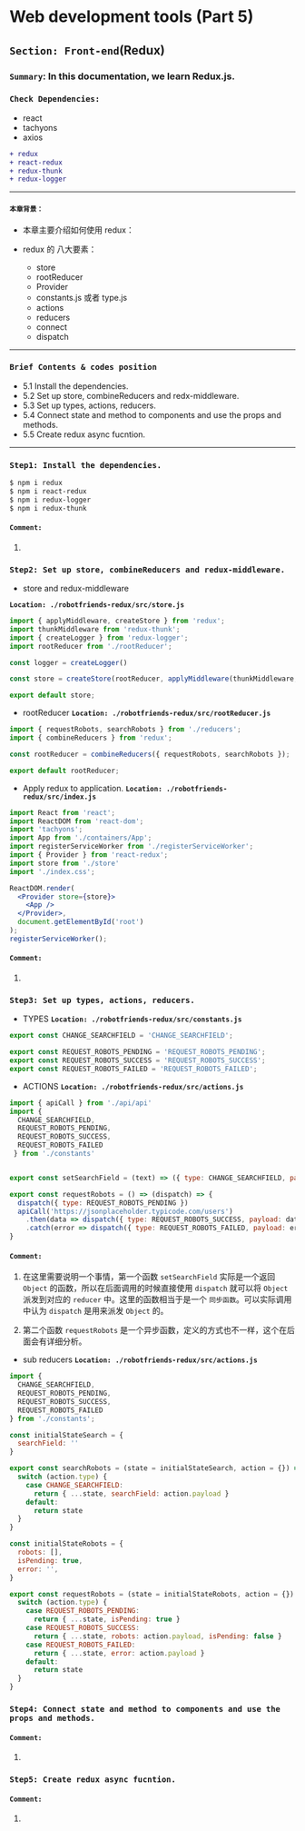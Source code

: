 # Web development tools (Part 5)

## `Section: Front-end`(Redux)

### `Summary`: In this documentation, we learn Redux.js.

### `Check Dependencies:`

- react
- tachyons
- axios

```diff
+ redux
+ react-redux
+ redux-thunk
+ redux-logger
```

------------------------------------------------------------

#### `本章背景：`
- 本章主要介绍如何使用 redux：

- redux 的 八大要素：
    - store
    - rootReducer
    - Provider
    - constants.js 或者 type.js
    - actions
    - reducers
    - connect
    - dispatch

------------------------------------------------------------

### `Brief Contents & codes position`
- 5.1 Install the dependencies.
- 5.2 Set up store, combineReducers and redx-middleware.
- 5.3 Set up types, actions, reducers.
- 5.4 Connect state and method to components and use the props and methods.
- 5.5 Create redux async fucntion.

------------------------------------------------------------

### `Step1: Install the dependencies.`

```bash
$ npm i redux
$ npm i react-redux
$ npm i redux-logger
$ npm i redux-thunk
```

#### `Comment:`
1. 

### `Step2: Set up store, combineReducers and redux-middleware.`

- store and redux-middleware

__`Location: ./robotfriends-redux/src/store.js`__

```jsx
import { applyMiddleware, createStore } from 'redux';
import thunkMiddleware from 'redux-thunk';
import { createLogger } from 'redux-logger';
import rootReducer from './rootReducer';

const logger = createLogger()

const store = createStore(rootReducer, applyMiddleware(thunkMiddleware, logger))

export default store;
```

- rootReducer
__`Location: ./robotfriends-redux/src/rootReducer.js`__

```jsx
import { requestRobots, searchRobots } from './reducers';
import { combineReducers } from 'redux';

const rootReducer = combineReducers({ requestRobots, searchRobots });

export default rootReducer;
```

- Apply redux to application.
__`Location: ./robotfriends-redux/src/index.js`__

```jsx
import React from 'react';
import ReactDOM from 'react-dom';
import 'tachyons';
import App from './containers/App';
import registerServiceWorker from './registerServiceWorker';
import { Provider } from 'react-redux';
import store from './store'
import './index.css';

ReactDOM.render(
  <Provider store={store}>
    <App />
  </Provider>,
  document.getElementById('root')
);
registerServiceWorker();
```

#### `Comment:`
1. 

### `Step3: Set up types, actions, reducers.`

- TYPES
__`Location: ./robotfriends-redux/src/constants.js`__

```jsx
export const CHANGE_SEARCHFIELD = 'CHANGE_SEARCHFIELD';

export const REQUEST_ROBOTS_PENDING = 'REQUEST_ROBOTS_PENDING';
export const REQUEST_ROBOTS_SUCCESS = 'REQUEST_ROBOTS_SUCCESS';
export const REQUEST_ROBOTS_FAILED = 'REQUEST_ROBOTS_FAILED';
```

- ACTIONS
__`Location: ./robotfriends-redux/src/actions.js`__

```jsx
import { apiCall } from './api/api'
import {
  CHANGE_SEARCHFIELD,
  REQUEST_ROBOTS_PENDING,
  REQUEST_ROBOTS_SUCCESS,
  REQUEST_ROBOTS_FAILED
 } from './constants'


export const setSearchField = (text) => ({ type: CHANGE_SEARCHFIELD, payload: text })

export const requestRobots = () => (dispatch) => {
  dispatch({ type: REQUEST_ROBOTS_PENDING })
  apiCall('https://jsonplaceholder.typicode.com/users')
    .then(data => dispatch({ type: REQUEST_ROBOTS_SUCCESS, payload: data }))
    .catch(error => dispatch({ type: REQUEST_ROBOTS_FAILED, payload: error }))
}
```

#### `Comment:`
1. 在这里需要说明一个事情，第一个函数 `setSearchField` 实际是一个返回 `Object` 的函数，所以在后面调用的时候直接使用 `dispatch` 就可以将 `Object` 派发到对应的 `reducer` 中。这里的函数相当于是一个 `同步函数`。可以实际调用中认为 `dispatch` 是用来派发 `Object` 的。

2. 第二个函数 `requestRobots` 是一个异步函数，定义的方式也不一样，这个在后面会有详细分析。

- sub reducers
__`Location: ./robotfriends-redux/src/actions.js`__

```jsx
import {
  CHANGE_SEARCHFIELD,
  REQUEST_ROBOTS_PENDING,
  REQUEST_ROBOTS_SUCCESS,
  REQUEST_ROBOTS_FAILED
} from './constants';

const initialStateSearch = {
  searchField: ''
}

export const searchRobots = (state = initialStateSearch, action = {}) => {
  switch (action.type) {
    case CHANGE_SEARCHFIELD:
      return { ...state, searchField: action.payload }
    default:
      return state
  }
}

const initialStateRobots = {
  robots: [],
  isPending: true,
  error: '',
}

export const requestRobots = (state = initialStateRobots, action = {}) => {
  switch (action.type) {
    case REQUEST_ROBOTS_PENDING:
      return { ...state, isPending: true }
    case REQUEST_ROBOTS_SUCCESS:
      return { ...state, robots: action.payload, isPending: false }
    case REQUEST_ROBOTS_FAILED:
      return { ...state, error: action.payload }
    default:
      return state
  }
}
```

### `Step4: Connect state and method to components and use the props and methods.`


#### `Comment:`
1. 

### `Step5: Create redux async fucntion.`


#### `Comment:`
1. 

